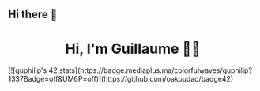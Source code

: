 ## Hi there 👋
<div align="center"><h1>Hi, I'm Guillaume 👨‍💻</h1></div>
[![guphilip's 42 stats](https://badge.mediaplus.ma/colorfulwaves/guphilip?1337Badge=off&UM6P=off)](https://github.com/oakoudad/badge42)
<!--
**LaGuibole/LaGuibole** is a ✨ _special_ ✨ repository because its `README.md` (this file) appears on your GitHub profile.

Here are some ideas to get you started:

- 🔭 I’m currently working on ...
- 🌱 I’m currently learning ...
- 👯 I’m looking to collaborate on ...
- 🤔 I’m looking for help with ...
- 💬 Ask me about ...
- 📫 How to reach me: ...
- 😄 Pronouns: ...
- ⚡ Fun fact: ...
-->
